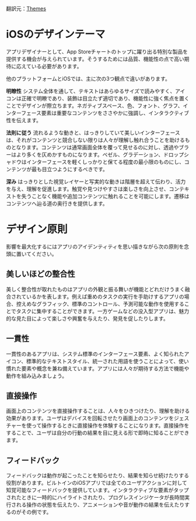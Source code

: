 翻訳元：[Themes](https://developer.apple.com/design/human-interface-guidelines/ios/overview/themes/)

# iOSのデザインテーマ

アプリデザイナーとして、App Storeチャートのトップに躍り出る特別な製品を提供する機会が与えられています。そうするためには品質、機能性の点で高い期待に応えている必要があります。

他のプラットフォームとiOSでは、主に次の3つ観点で違いがあります。

**明瞭性** システム全体を通して、テキストはあらゆるサイズで読みやすく、アイコンは正確で明瞭であり、装飾は目立たず適切であり、機能性に強く焦点を置くことでデザインが際立ちます。ネガティブスペース、色、フォント、グラフ、インターフェース要素は重要なコンテンツをささやかに強調し、インタラクティブ性を伝えます。

**法則に従う** 流れるような動きと、はっきりしていて美しいインターフェースは、それがコンテンツと競合しない限りは人々が理解し触れ合うことを助けるものとなります。コンテンツは通常画面全体を覆って見せるのに対し、透過やブラーはより多くを仄めかすものになります。ベゼル、グラデーション、ドロップシャドウはインターフェースを軽くしっかりと保てる程度の最小限のものにし、コンテンツが最も目立つようにするべきです。

**深み** はっきりとした視覚レイヤーと写実的な動きは階層を超えて伝わり、活力を与え、理解を促進します。触覚や見つけやすさは楽しさを向上させ、コンテキストを失うことなく機能や追加コンテンツに触れることを可能にします。遷移はコンテンツへ辿る道の奥行きを提供します。

# デザイン原則

影響を最大化するにはアプリのアイデンティティを思い描きながら次の原則を念頭に置いてください。

## 美しいほどの整合性

美しく整合性が取れたものはアプリの外観と振る舞いが機能とどれだけうまく融合されているかを表します。例えば重めのタスクの実行を手助けするアプリの場合、控えめなグラフィック、標準のコントロール、予測可能な動作を使用することでタスクに集中することができます。一方ゲームなどの没入型アプリは、魅力的な見た目によって楽しさや興奮を与えたり、発見を促したりします。

## 一貫性

一貫性のあるアプリは、システム標準のインターフェース要素、よく知られたアイコン、標準的なテキストスタイル、統一された用語を使うことによって、使い慣れた要素や概念を兼ね備えています。アプリには人々が期待する方法で機能や動作を組み込みましょう。

## 直接操作

画面上のコンテンツを直接操作することは、人々をひきつけたり、理解を助ける効果があります。ユーザはデバイスを回転させたり画面上のコンテンツをジェスチャーを使って操作するときに直接操作を体験することになります。直接操作をすることで、ユーザは自分の行動の結果を目に見える形で即時に知ることができます。

## フィードバック

フィードバックは動作が起こったことを知らせたり、結果を知らせ続けたりする役割があります。ビルトインのiOSアプリでは全てのユーザアクションに対して知覚可能なフィードバックを提供しています。インタラクティブな要素がタップされたときに一時的にハイライトされたり、プログレスインジケータが長時間実行される操作の状態を伝えたり、アニメーションや音が動作の結果を伝えたりするのがその例です。

